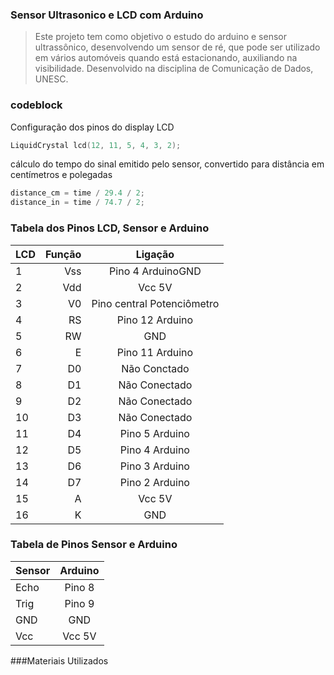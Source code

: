 ### Sensor Ultrasonico e LCD com Arduino

> Este   projeto   tem   como   objetivo   o   estudo   do   arduino   e   sensor  
ultrassônico,   desenvolvendo   um   sensor   de   ré,   que   pode   ser   utilizado   em   vários  automóveis quando está estacionando, auxiliando na visibilidade.
Desenvolvido na disciplina de Comunicação de Dados, UNESC.


### codeblock
Configuração dos pinos do display LCD
``` cpp
LiquidCrystal lcd(12, 11, 5, 4, 3, 2);
```
cálculo do tempo do sinal emitido pelo sensor,  convertido para distância em centímetros e polegadas
``` cpp
distance_cm = time / 29.4 / 2;
distance_in = time / 74.7 / 2;
```
### Tabela dos Pinos LCD, Sensor e Arduino
| LCD      	|Função    | Ligação  |
| :-------- | --------:| :--: |
| 1		    | Vss      |  Pino 4 ArduinoGND |
| 2	        | Vdd 	   |  Vcc 5V  |
| 3         | V0       | Pino central Potenciômetro  |
| 4         | RS       | Pino 12 Arduino |
| 5         | RW       | GND  |
| 6         | E        | Pino 11 Arduino|
| 7         | D0       | Não Conctado |
| 8         | D1       | Não Conectado|
| 9         | D2       | Não Conectado|
| 10        | D3       | Não Conectado|
| 11        | D4       | Pino 5 Arduino|
| 12        | D5       | Pino 4 Arduino|
| 13        | D6       | Pino 3 Arduino|
| 14        | D7       | Pino 2 Arduino|
| 15        | A        | Vcc 5V |
| 16        | K        | GND    |

### Tabela de Pinos Sensor e Arduino
| Sensor |Arduino|
| :----  | :--:  |
| Echo   | Pino 8| 
| Trig   | Pino 9|
| GND    | GND   |
| Vcc    | Vcc 5V|

###Materiais Utilizados
